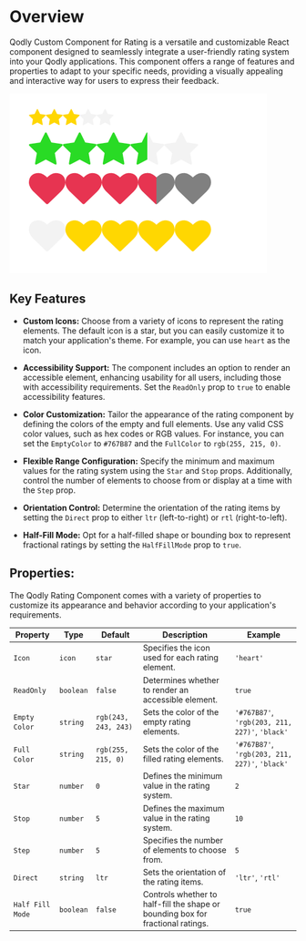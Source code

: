 # Overview

Qodly Custom Component for Rating is a versatile and customizable React component designed to seamlessly integrate a user-friendly rating system into your Qodly applications. This component offers a range of features and properties to adapt to your specific needs, providing a visually appealing and interactive way for users to express their feedback.

![Rating Component](public/rating.png)

## Key Features

- **Custom Icons:** Choose from a variety of icons to represent the rating elements. The default icon is a star, but you can easily customize it to match your application's theme. For example, you can use `heart` as the icon.

- **Accessibility Support:** The component includes an option to render an accessible element, enhancing usability for all users, including those with accessibility requirements. Set the `ReadOnly` prop to `true` to enable accessibility features.

- **Color Customization:** Tailor the appearance of the rating component by defining the colors of the empty and full elements. Use any valid CSS color values, such as hex codes or RGB values. For instance, you can set the `EmptyColor` to `#767B87` and the `FullColor` to `rgb(255, 215, 0)`.

- **Flexible Range Configuration:** Specify the minimum and maximum values for the rating system using the `Star` and `Stop` props. Additionally, control the number of elements to choose from or display at a time with the `Step` prop.

- **Orientation Control:** Determine the orientation of the rating items by setting the `Direct` prop to either `ltr` (left-to-right) or `rtl` (right-to-left).

- **Half-Fill Mode:** Opt for a half-filled shape or bounding box to represent fractional ratings by setting the `HalfFillMode` prop to `true`.

## Properties:

The Qodly Rating Component comes with a variety of properties to customize its appearance and behavior according to your application's requirements.

| Property         | Type      | Default              | Description                                                                     | Example                                        |
| ---------------- | --------- | -------------------- | ------------------------------------------------------------------------------- | ---------------------------------------------- |
| `Icon`           | `icon`    | `star`               | Specifies the icon used for each rating element.                                | `'heart'`                                      |
| `ReadOnly`       | `boolean` | `false`              | Determines whether to render an accessible element.                             | `true`                                         |
| `Empty Color`    | `string`  | `rgb(243, 243, 243)` | Sets the color of the empty rating elements.                                    | `'#767B87'`, `'rgb(203, 211, 227)'`, `'black'` |
| `Full Color`     | `string`  | `rgb(255, 215, 0)`   | Sets the color of the filled rating elements.                                   | `'#767B87'`, `'rgb(203, 211, 227)'`, `'black'` |
| `Star`           | `number`  | `0`                  | Defines the minimum value in the rating system.                                 | `2`                                            |
| `Stop`           | `number`  | `5`                  | Defines the maximum value in the rating system.                                 | `10`                                           |
| `Step`           | `number`  | `5`                  | Specifies the number of elements to choose from.                                | `5`                                            |
| `Direct`         | `string`  | `ltr`                | Sets the orientation of the rating items.                                       | `'ltr'`, `'rtl'`                               |
| `Half Fill Mode` | `boolean` | `false`              | Controls whether to half-fill the shape or bounding box for fractional ratings. | `true`                                         |
